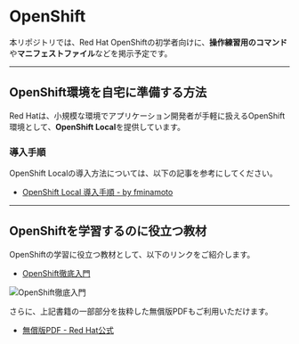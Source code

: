 # OpenShift

本リポジトリでは、Red Hat OpenShiftの初学者向けに、**操作練習用のコマンド**や**マニフェストファイル**などを掲示予定です。

---

## OpenShift環境を自宅に準備する方法

Red Hatは、小規模な環境でアプリケーション開発者が手軽に扱えるOpenShift環境として、**OpenShift Local**を提供しています。

### 導入手順

OpenShift Localの導入方法については、以下の記事を参考にしてください。

- [OpenShift Local 導入手順 - by fminamoto](https://note.com/fminamot/n/ne4d842d85a82)


---

## OpenShiftを学習するのに役立つ教材

OpenShiftの学習に役立つ教材として、以下のリンクをご紹介します。

- [OpenShift徹底入門](https://amzn.to/3ZW8NYS)

![OpenShift徹底入門](https://www.seshop.com/static/images/product/24696/L.png)

さらに、上記書籍の一部部分を抜粋した無償版PDFもご利用いただけます。

- [無償版PDF - Red Hat公式](https://www.redhat.com/tracks/_pfcdn/assets/10330/contents/394985/8398f4ce-995b-45fc-91a3-9cb284e10714.pdf)
